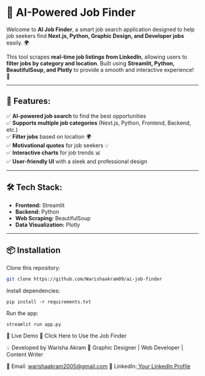 # 🚀 AI-Powered Job Finder

Welcome to **AI Job Finder**, a smart job search application designed to help job seekers find **Next.js, Python, Graphic Design, and Developer jobs** easily. 🌍  

This tool scrapes **real-time job listings from LinkedIn**, allowing users to **filter jobs by category and location**. Built using **Streamlit, Python, BeautifulSoup, and Plotly** to provide a smooth and interactive experience! 💼  

---

## 🎯 Features:
✅ **AI-powered job search** to find the best opportunities  
✅ **Supports multiple job categories** (Next.js, Python, Frontend, Backend, etc.)  
✅ **Filter jobs** based on location 🌍  
✅ **Motivational quotes** for job seekers 💡  
✅ **Interactive charts** for job trends 📊  
✅ **User-friendly UI** with a sleek and professional design  

---

## 🛠 Tech Stack:
- **Frontend:** Streamlit  
- **Backend:** Python  
- **Web Scraping:** BeautifulSoup  
- **Data Visualization:** Plotly  

---

## 📦 Installation  

Clone this repository:
```bash
git clone https://github.com/Warishaakram09/ai-job-finder
```
Install dependencies:
```
pip install -r requirements.txt
```
Run the app:
```
streamlit run app.py
```

🔗 Live Demo
🚀 Click Here to Use the Job Finder

💡 Developed by Warisha Akram
🚀 Graphic Designer | Web Developer | Content Writer

📧 Email: warishaakram2005@gmail.com
🔗 LinkedIn:[ Your LinkedIn Profile](https://www.linkedin.com/in/warisha-akram-4684b025b/)

